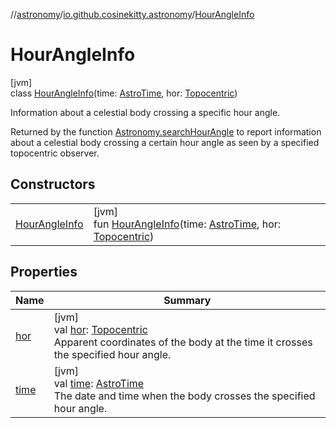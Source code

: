 //[astronomy](../../../index.md)/[io.github.cosinekitty.astronomy](../index.md)/[HourAngleInfo](index.md)

# HourAngleInfo

[jvm]\
class [HourAngleInfo](index.md)(time: [AstroTime](../-astro-time/index.md), hor: [Topocentric](../-topocentric/index.md))

Information about a celestial body crossing a specific hour angle.

Returned by the function [Astronomy.searchHourAngle](../-astronomy/search-hour-angle.md) to report information about a celestial body crossing a certain hour angle as seen by a specified topocentric observer.

## Constructors

| | |
|---|---|
| [HourAngleInfo](-hour-angle-info.md) | [jvm]<br>fun [HourAngleInfo](-hour-angle-info.md)(time: [AstroTime](../-astro-time/index.md), hor: [Topocentric](../-topocentric/index.md)) |

## Properties

| Name | Summary |
|---|---|
| [hor](hor.md) | [jvm]<br>val [hor](hor.md): [Topocentric](../-topocentric/index.md)<br>Apparent coordinates of the body at the time it crosses the specified hour angle. |
| [time](time.md) | [jvm]<br>val [time](time.md): [AstroTime](../-astro-time/index.md)<br>The date and time when the body crosses the specified hour angle. |

